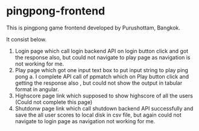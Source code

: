 # pingpong-frontend

This is pingpong game frontend developed by Purushottam, Bangkok.

It consist below.

1. Login page which call login backend API on login button click and got the response also, but could not navigate to play    page as navigation is not working for me.
2. Play page which got one input text box to put input string to play ping pong
    a. I complete API call of ppmatch which on Play button click and getting the response also , but could not show the output in tabular format in angular.
3. Highscore page link which supposed to show highscore of all the users (Could not complete this page)
4. Shutdonw page link which call shutdown backend API successfully and save the all user scores to local disk in csv file,    but again could not navigate to login page as navigation not working for me.